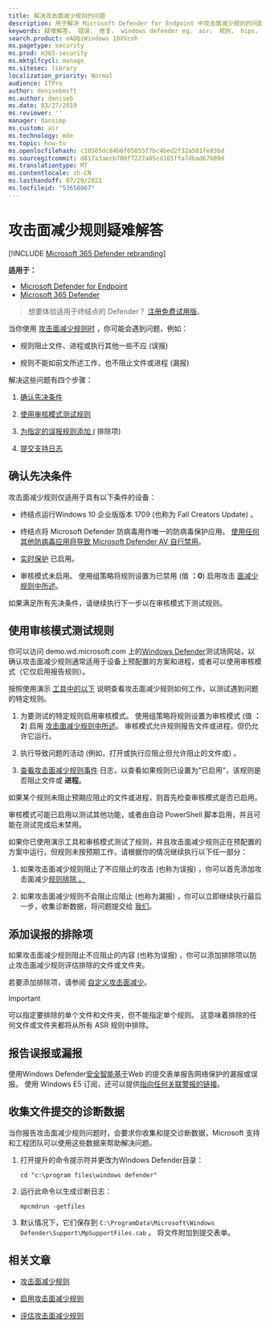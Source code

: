 ```yaml
---
title: 解决攻击面减少规则的问题
description: 用于解决 Microsoft Defender for Endpoint 中攻击面减少规则的问题的资源和示例代码。
keywords: 疑难解答， 错误， 修复， windows defender eg， asr， 规则， hips， 疑难解答， 审核， 排除， 误报， 损坏， 阻止， Microsoft Defender for Endpoint
search.product: eADQiWindows 10XVcnh
ms.pagetype: security
ms.prod: m365-security
ms.mktglfcycl: manage
ms.sitesec: library
localization_priority: Normal
audience: ITPro
author: denisebmsft
ms.author: deniseb
ms.date: 03/27/2019
ms.reviewer: ''
manager: dansimp
ms.custom: asr
ms.technology: mde
ms.topic: how-to
ms.openlocfilehash: c10505dc84b6f05055f7bc4bed2f32a581fe03bd
ms.sourcegitcommit: d817a3aecb700f7227a05cd165ffa7dbad67b09d
ms.translationtype: MT
ms.contentlocale: zh-CN
ms.lasthandoff: 07/29/2021
ms.locfileid: "53650867"
---
```

# <a name="troubleshoot-attack-surface-reduction-rules"></a>攻击面减少规则疑难解答

[!INCLUDE [Microsoft 365 Defender rebranding](../../includes/microsoft-defender.md)]


**适用于：**
- [Microsoft Defender for Endpoint](https://go.microsoft.com/fwlink/p/?linkid=2154037)
- [Microsoft 365 Defender](https://go.microsoft.com/fwlink/?linkid=2118804)

> 想要体验适用于终结点的 Defender？ [注册免费试用版](https://signup.microsoft.com/create-account/signup?products=7f379fee-c4f9-4278-b0a1-e4c8c2fcdf7e&ru=https://aka.ms/MDEp2OpenTrial?ocid=docs-wdatp-pullalerts-abovefoldlink)。


当你使用 [攻击面减少规则时](attack-surface-reduction.md) ，你可能会遇到问题，例如：

- 规则阻止文件、进程或执行其他一些不应 (误报) 

- 规则不能如前文所述工作，也不阻止文件或进程 (漏报) 

解决这些问题有四个步骤：

1. [确认先决条件](#confirm-prerequisites)

2. [使用审核模式测试规则](#use-audit-mode-to-test-the-rule)

3. [为指定的误报规则添加 (](#add-exclusions-for-a-false-positive) 排除项) 

4. [提交支持日志](#collect-diagnostic-data-for-file-submissions)

## <a name="confirm-prerequisites"></a>确认先决条件

攻击面减少规则仅适用于具有以下条件的设备：

- 终结点运行Windows 10 企业版版本 1709 (也称为 Fall Creators Update) 。

- 终结点将 Microsoft Defender 防病毒用作唯一的防病毒保护应用。 [使用任何其他防病毒应用将导致 Microsoft Defender AV 自行禁用](/windows/security/threat-protection/microsoft-defender-antivirus/microsoft-defender-antivirus-compatibility)。

- [实时保护](/windows/security/threat-protection/microsoft-defender-antivirus/configure-real-time-protection-microsoft-defender-antivirus) 已启用。

- 审核模式未启用。 使用组策略将规则设置为已禁用 (值 **：0**) 启用攻击 [面减少规则中所述](enable-attack-surface-reduction.md)。

如果满足所有先决条件，请继续执行下一步以在审核模式下测试规则。

## <a name="use-audit-mode-to-test-the-rule"></a>使用审核模式测试规则

你可以访问 demo.wd.microsoft.com 上的[Windows Defender](https://demo.wd.microsoft.com?ocid=cx-wddocs-testground)测试场网站，以确认攻击面减少规则通常适用于设备上预配置的方案和进程，或者可以使用审核模式（它仅启用报告规则）。

按照使用演示 [工具中的以下](evaluate-attack-surface-reduction.md) 说明查看攻击面减少规则如何工作，以测试遇到问题的特定规则。

1. 为要测试的特定规则启用审核模式。 使用组策略将规则设置为审核模式 (值 **：2**) 启用 [攻击面减少规则中所述](enable-attack-surface-reduction.md)。 审核模式允许规则报告文件或进程，但仍允许它运行。

2. 执行导致问题的活动 (例如，打开或执行应阻止但允许阻止的文件或) 。

3. [查看攻击面减少规则事件](attack-surface-reduction.md) 日志，以查看如果规则已设置为"已启用"，该规则是否阻止文件或 **进程**。

如果某个规则未阻止预期应阻止的文件或进程，则首先检查审核模式是否已启用。

审核模式可能已启用以测试其他功能，或者由自动 PowerShell 脚本启用，并且可能在测试完成后未禁用。

如果你已使用演示工具和审核模式测试了规则，并且攻击面减少规则正在预配置的方案中运行，但规则未按预期工作，请根据你的情况继续执行以下任一部分：

1. 如果攻击面减少规则阻止了不应阻止的攻击 (也称为误报) ，你可以首先添加攻击面减少[规则排除 。](#add-exclusions-for-a-false-positive)

2. 如果攻击面减少规则不会阻止应阻止 (也称为漏报) ，你可以立即继续执行最后一步，收集诊断数据，将问题提交给 [我们](#collect-diagnostic-data-for-file-submissions)。

## <a name="add-exclusions-for-a-false-positive"></a>添加误报的排除项

如果攻击面减少规则阻止不应阻止的内容 (也称为误报) ，你可以添加排除项以防止攻击面减少规则评估排除的文件或文件夹。

若要添加排除项，请参阅 [自定义攻击面减少](customize-attack-surface-reduction.md)。

>[!IMPORTANT]
>可以指定要排除的单个文件和文件夹，但不能指定单个规则。
>这意味着排除的任何文件或文件夹都将从所有 ASR 规则中排除。

## <a name="report-a-false-positive-or-false-negative"></a>报告误报或漏报

使用Windows Defender[安全智能基于](https://www.microsoft.com/wdsi/filesubmission)Web 的提交表单报告网络保护的漏报或误报。 使用 Windows E5 订阅，还可以提供[指向任何关联警报的链接](alerts-queue.md)。

## <a name="collect-diagnostic-data-for-file-submissions"></a>收集文件提交的诊断数据

当你报告攻击面减少规则问题时，会要求你收集和提交诊断数据，Microsoft 支持和工程团队可以使用这些数据来帮助解决问题。

1. 打开提升的命令提示符并更改为Windows Defender目录：

   ```console
   cd "c:\program files\windows defender"
   ```

2. 运行此命令以生成诊断日志：

   ```console
   mpcmdrun -getfiles
   ```

3. 默认情况下，它们保存到 `C:\ProgramData\Microsoft\Windows Defender\Support\MpSupportFiles.cab` 。 将文件附加到提交表单。

## <a name="related-articles"></a>相关文章

- [攻击面减少规则](attack-surface-reduction.md)

- [启用攻击面减少规则](enable-attack-surface-reduction.md)

- [评估攻击面减少规则](evaluate-attack-surface-reduction.md)
